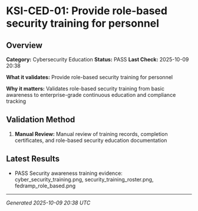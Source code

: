 # KSI-CED-01: Provide role-based security training for personnel

## Overview

**Category:** Cybersecurity Education
**Status:** PASS
**Last Check:** 2025-10-09 20:38

**What it validates:** Provide role-based security training for personnel

**Why it matters:** Validates role-based security training from basic awareness to enterprise-grade continuous education and compliance tracking

## Validation Method

1. **Manual Review:** Manual review of training records, completion certificates, and role-based security education documentation

## Latest Results

- PASS Security awareness training evidence: cyber_security_training.png, security_training_roster.png, fedramp_role_based.png

---
*Generated 2025-10-09 20:38 UTC*
